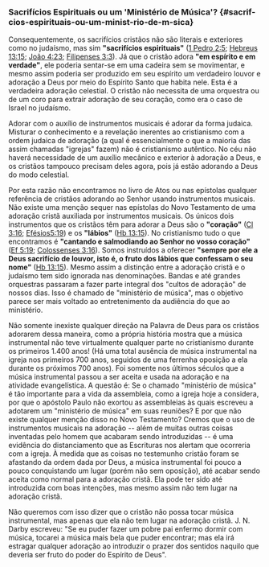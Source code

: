### Sacrifícios Espirituais ou um &#039;Ministério de Música&#039;? {#sacrif-cios-espirituais-ou-um-minist-rio-de-m-sica}

Consequentemente, os sacrifícios cristãos não são literais e exteriores como no judaísmo, mas sim **&quot;sacrifícios espirituais&quot;** ([1 Pedro 2:5](http://bibliaonline.com.br/acf/1pe/2/5); [Hebreus 13:15](http://bibliaonline.com.br/acf/hb/13/15); [João 4:23](http://bibliaonline.com.br/acf/jo/4/23); [Filipenses 3:3](http://bibliaonline.com.br/acf/fp/3/3)). Já que o cristão adora **&quot;em espírito e em verdade&quot;**, ele poderia sentar-se em uma cadeira sem se movimentar, e mesmo assim poderia ser produzido em seu espírito um verdadeiro louvor e adoração a Deus por meio do Espírito Santo que habita nele. Esta é a verdadeira adoração celestial. O cristão não necessita de uma orquestra ou de um coro para extrair adoração de seu coração, como era o caso de Israel no judaísmo.

Adorar com o auxílio de instrumentos musicais é adorar da forma judaica. Misturar o conhecimento e a revelação inerentes ao cristianismo com a ordem judaica de adoração (a qual é essencialmente o que a maioria das assim chamadas &quot;igrejas&quot; fazem) não é cristianismo autêntico. No céu não haverá necessidade de um auxílio mecânico e exterior à adoração a Deus, e os cristãos tampouco precisam deles agora, pois já estão adorando a Deus do modo celestial.

Por esta razão não encontramos no livro de Atos ou nas epístolas qualquer referência de cristãos adorando ao Senhor usando instrumentos musicais. Não existe uma menção sequer nas epístolas do Novo Testamento de uma adoração cristã auxiliada por instrumentos musicais. Os únicos dois instrumentos que os cristãos têm para adorar a Deus são o **&quot;coração&quot;** ([Cl 3:16](http://bibliaonline.com.br/acf/cl/3/16); [Efésios5:19](http://bibliaonline.com.br/acf/ef/5/19)) e os **&quot;lábios&quot;** ([Hb 13:15](http://bibliaonline.com.br/acf/hb/13/15)). No cristianismo tudo o que encontramos é **&quot;cantando e salmodiando ao Senhor no vosso coração&quot;** ([Ef 5:19](http://bibliaonline.com.br/acf/ef/5/19); [Colossenses 3:16](http://bibliaonline.com.br/acf/cl/3/16)). Somos instruídos a oferecer **&quot;sempre por ele a Deus sacrifício de louvor, isto é, o fruto dos lábios que confessam o seu nome&quot;** ([Hb 13:15](http://bibliaonline.com.br/acf/hb/13/15)). Mesmo assim a distinção entre a adoração cristã e o judaísmo tem sido ignorada nas denominações. Bandas e até grandes orquestras passaram a fazer parte integral dos &quot;cultos de adoração&quot; de nossos dias. Isso é chamado de &quot;ministério de música&quot;, mas o objetivo parece ser mais voltado ao entretenimento da audiência do que ao ministério.

Não somente inexiste qualquer direção na Palavra de Deus para os cristãos adorarem dessa maneira, como a própria história mostra que a música instrumental não teve virtualmente qualquer parte no cristianismo durante os primeiros 1.400 anos! (Há uma total ausência de música instrumental na igreja nos primeiros 700 anos, seguidos de uma ferrenha oposição a ela durante os próximos 700 anos). Foi somente nos últimos séculos que a música instrumental passou a ser aceita e usada na adoração e na atividade evangelística. A questão é: Se o chamado &quot;ministério de música&quot; é tão importante para a vida da assembleia, como a igreja hoje a considera, por que o apóstolo Paulo não exortou as assembleias às quais escreveu a adotarem um &quot;ministério de música&quot; em suas reuniões? E por que não existe qualquer menção disso no Novo Testamento? Cremos que o uso de instrumentos musicais na adoração -- além de muitas outras coisas inventadas pelo homem que acabaram sendo introduzidas -- é uma evidência do distanciamento que as Escrituras nos alertam que ocorreria com a igreja. À medida que as coisas no testemunho cristão foram se afastando da ordem dada por Deus, a música instrumental foi pouco a pouco conquistando um lugar (porém não sem oposição), até acabar sendo aceita como normal para a adoração cristã. Ela pode ter sido até introduzida com boas intenções, mas mesmo assim não tem lugar na adoração cristã.

Não queremos com isso dizer que o cristão não possa tocar música instrumental, mas apenas que ela não tem lugar na adoração cristã. J. N. Darby escreveu: &quot;Se eu puder fazer um pobre pai enfermo dormir com música, tocarei a música mais bela que puder encontrar; mas ela irá estragar qualquer adoração ao introduzir o prazer dos sentidos naquilo que deveria ser fruto do poder do Espírito de Deus&quot;.